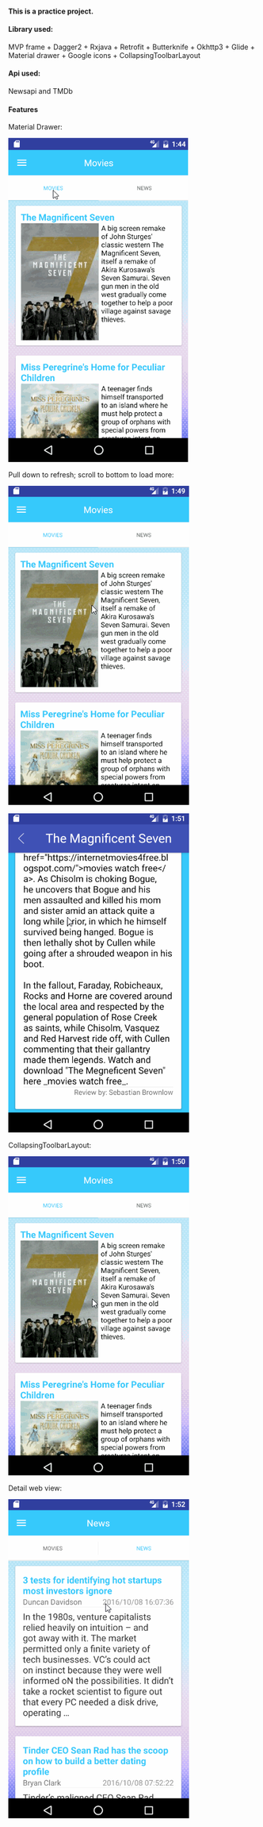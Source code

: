 #### This is a practice project.
#### Library used:
MVP frame + Dagger2 + Rxjava + Retrofit + Butterknife + Okhttp3 + Glide + Material drawer + Google icons + CollapsingToolbarLayout
#### Api used:
Newsapi and TMDb
#### Features
Material Drawer:

![gif1](https://raw.githubusercontent.com/akak19193/MVP_Demo/master/GIFs/mvp_demo_1.gif)

Pull down to refresh; scroll to bottom to load more:

![gif2](https://raw.githubusercontent.com/akak19193/MVP_Demo/master/GIFs/mvp_demo_2.gif)

![gif3](https://raw.githubusercontent.com/akak19193/MVP_Demo/master/GIFs/mvp_demo_4.gif)

CollapsingToolbarLayout:

![gif4](https://raw.githubusercontent.com/akak19193/MVP_Demo/master/GIFs/mvp_demo_3.gif)

Detail web view:

![gif5](https://raw.githubusercontent.com/akak19193/MVP_Demo/master/GIFs/mvp_demo_5.gif)